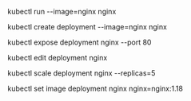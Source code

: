 kubectl run --image=nginx nginx

kubectl create deployment --image=nginx nginx

kubectl expose deployment nginx --port 80

kubectl edit deployment nginx

kubectl scale deployment nginx --replicas=5

kubectl set image deployment nginx nginx=nginx:1.18


